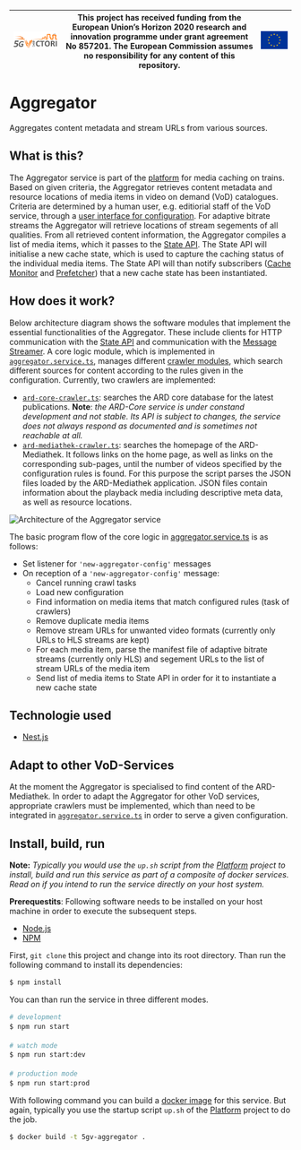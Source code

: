 | [![5G-VICTORI logo](doc/images/5g-victori-logo.png)](https://www.5g-victori-project.eu/) | This project has received funding from the European Union’s Horizon 2020 research and innovation programme under grant agreement No 857201. The European Commission assumes no responsibility for any content of this repository. | [![Acknowledgement: This project has received funding from the European Union’s Horizon 2020 research and innovation programme under grant agreement No 857201.](doc/images/eu-flag.jpg)](https://ec.europa.eu/programmes/horizon2020/en) |
| ---------------------------------------------------------------------------------------- | ------------------------------------------------------------------------------------------------------------------------------------------- | ----------------------------------------------------------------------------------------------------------------------------------------------------------------------------------------------------------------------------------------- |


# Aggregator

Aggregates content metadata and stream URLs from various sources.

## What is this?

The Aggregator service is part of the [platform](../../../5gv-platform) for media caching on trains. Based on given criteria, the Aggregator retrieves content metadata and resource locations of media items in video on demand (VoD) catalogues. Criteria are determined by a human user, e.g. editiorial staff of the VoD service, through a [user interface for configuration](../../../5gv-configurator-ui). For adaptive bitrate streams the Aggregator will retrieve locations of stream segements of all qualities. From all retrieved content information, the Aggregator compiles a list of media items, which it passes to the [State API](../../../5gv-state-api). The State API will initialise a new cache state, which is used to capture the caching status of the individual media items. The State API will than notify subscribers ([Cache Monitor](../../../5gv-cache-monitor) and [Prefetcher](../../../5gv-prefetcher)) that a new cache state has been instantiated.

## How does it work?

Below architecture diagram shows the software modules that implement the essential functionalities of the Aggregator. These include clients for HTTP communication with the [State API](../../../5gv-state-api) and communication with the [Message Streamer](../../../5gv-messenger). A core logic module, which is implemented in [`aggregator.service.ts`](src/aggregator/aggregator.service.ts), manages different [crawler modules](src/aggregator/crawler/), which search different sources for content according to the rules given in the configuration. Currently, two crawlers are implemented:

- [`ard-core-crawler.ts`](src/aggregator/crawler/ard-core-crawler/ard-core-crawler.ts): searches the ARD core database for the latest publications. **Note**: *the ARD-Core service is under constand development and not stable. Its API is subject to changes, the service does not always respond as documented and is sometimes not reachable at all.*
- [`ard-mediathek-crawler.ts`](src/aggregator/crawler/ard-mediathek-crawler/ard-mediathek-crawler.ts): searches the homepage of the ARD-Mediathek. It follows links on the home page, as well as links on the corresponding sub-pages, until the number of videos specified by the configuration rules is found. For this purpose the script parses the JSON files loaded by the ARD-Mediathek application. JSON files contain information about the playback media including descriptive meta data, as well as resource locations.

![Architecture of the Aggregator service](https://docs.google.com/drawings/d/1YGDOVR5jnQ_t7mS8U6Dmb-s_zItA-lqHfEbVapgCdj4/export/svg)

The basic program flow of the core logic in [aggregator.service.ts](src/aggregator/aggregator.service.ts) is as follows:

- Set listener for `'new-aggregator-config'` messages
- On reception of a `'new-aggregator-config'` message:
  - Cancel running crawl tasks
  - Load new configuration
  - Find information on media items that match configured rules (task of crawlers)
  - Remove duplicate media items
  - Remove stream URLs for unwanted video formats (currently only URLs to HLS streams are kept)
  - For each media item, parse the manifest file of adaptive bitrate streams (currently only HLS) and segement URLs to the list of stream URLs of the media item
  - Send list of media items to State API in order for it to instantiate a new cache state

## Technologie used

- [Nest.js](https://nestjs.com/)

## Adapt to other VoD-Services

At the moment the Aggregator is specialised to find content of the ARD-Mediathek. In order to adapt the Aggregator for other VoD services, appropriate crawlers must be implemented, which than need to be integrated in [`aggregator.service.ts`](src/aggregator/aggregator.service.ts) in order to serve a given configuration.

## Install, build, run

**Note:** *Typically you would use the `up.sh` script from the [Platform](../../../5gv-platform) project to install, build and run this service as part of a composite of docker services. Read on if you intend to run the service directly on your host system.*

**Prerequestits**: Following software needs to be installed on your host machine in order to execute the subsequent steps.

- [Node.js](https://nodejs.org/en/)
- [NPM](https://www.npmjs.com/)

First, `git clone` this project and change into its root directory. Than run the following command to install its dependencies:

```bash
$ npm install
```

You can than run the service in three different modes.

```bash
# development
$ npm run start

# watch mode
$ npm run start:dev

# production mode
$ npm run start:prod
```

With following command you can build a [docker image](https://www.docker.com) for this service. But again, typically you use the startup script `up.sh` of the [Platform](../../../5gv-platform) project to do the job.

```bash
$ docker build -t 5gv-aggregator .
```
